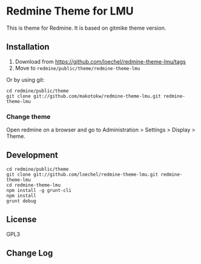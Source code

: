 Redmine Theme for LMU
=====================

This is theme for Redmine.
It is based on gitmike theme version.

## Installation

1. Download from https://github.com/loechel/redmine-theme-lmu/tags
1. Move to `redmine/public/theme/redmine-theme-lmu`

Or by using git:

```
cd redmine/public/theme
git clone git://github.com/makotokw/redmine-theme-lmu.git redmine-theme-lmu
```

### Change theme

Open redmine on a browser and go to Administration > Settings > Display > Theme.

## Development

```
cd redmine/public/theme
git clone git://github.com/loechel/redmine-theme-lmu.git redmine-theme-lmu
cd redmine-theme-lmu
npm install -g grunt-cli
npm install
grunt debug
```

## License

GPL3

## Change Log

